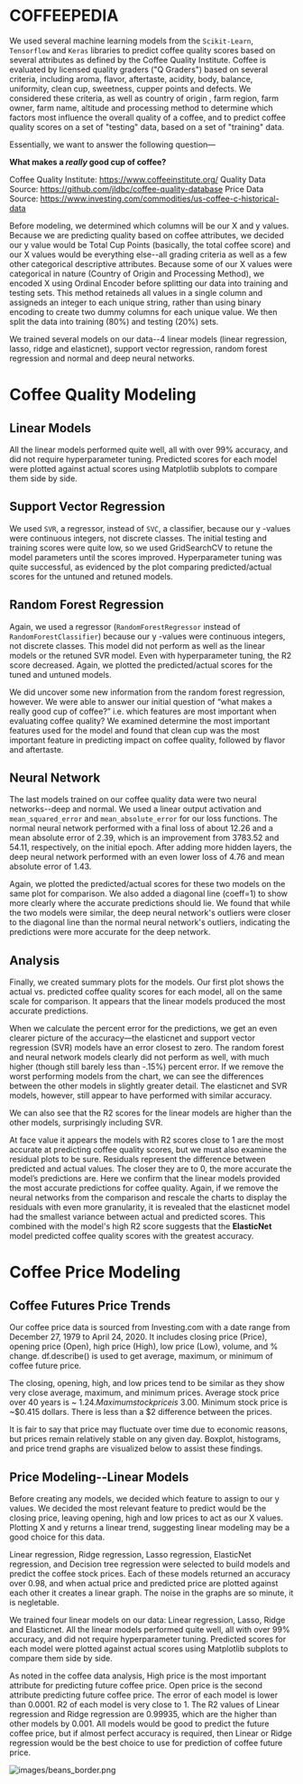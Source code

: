 # COFFEEPEDIA

We used several machine learning models from the `Scikit-Learn`, `Tensorflow` and `Keras` libraries to predict coffee quality scores based on several attributes as defined by the Coffee Quality Institute. Coffee is evaluated by licensed quality graders ("Q Graders") based on several criteria, including aroma, flavor, aftertaste, acidity, body, balance, uniformity, clean cup, sweetness, cupper points and defects. We considered these criteria, as well as country of origin , farm region, farm owner, farm name, altitude and processing method to determine which factors most influence the overall quality of a coffee, and to predict coffee quality scores on a set of "testing" data, based on a set of "training" data. 

Essentially, we want to answer the following question—

**What makes a *really* good cup of coffee?**

Coffee Quality Institute: https://www.coffeeinstitute.org/
Quality Data Source: https://github.com/jldbc/coffee-quality-database
Price Data Source: https://www.investing.com/commodities/us-coffee-c-historical-data

Before modeling, we determined which columns will be our X and y values. Because we are predicting quality based on coffee attributes, we decided our y value would be Total Cup Points (basically, the total coffee score) and our X values would be everything else--all grading criteria as well as a few other categorical descriptive attributes. Because some of our X values were categorical in nature (Country of Origin and Processing Method), we encoded X using Ordinal Encoder before splitting our data into training and testing sets. This method retaineds all values in a single column and assigneds an integer to each unique string, rather than using binary encoding to create two dummy columns for each unique value. We then split the data into training (80%) and testing (20%) sets.

We trained several models on our data--4 linear models (linear regression, lasso, ridge and elasticnet), support vector regression, random forest regression and normal and deep neural networks.

# Coffee Quality Modeling

## Linear Models

All the linear models performed quite well, all with over 99% accuracy, and did not require hyperparameter tuning. Predicted scores for each model were plotted against actual scores using Matplotlib subplots to compare them side by side.

## Support Vector Regression

We used `SVR`, a regressor, instead of `SVC`, a classifier, because our y -values were continuous integers, not discrete classes. The initial testing and training scores were quite low, so we used GridSearchCV to retune the model parameters until the scores improved. Hyperparameter tuning was quite successful, as evidenced by the plot comparing predicted/actual scores for the untuned and retuned models.

## Random Forest Regression

Again, we used a regressor (`RandomForestRegressor` instead of `RandomForestClassifier`) because our y -values were continuous integers, not discrete classes. This model did not perform as well as the linear models or the retuned SVR model. Even with hyperparameter tuning, the R2 score decreased. Again, we plotted the predicted/actual scores for the tuned and untuned models.

We did uncover some new information from the random forest regression, however. We were able to answer our initial question of “what makes a really good cup of coffee?” i.e. which features are most important when evaluating coffee quality? We examined determine the most important features used for the model and found that clean cup was the most important feature in predicting impact on coffee quality, followed by flavor and aftertaste.

## Neural Network

The last models trained on our coffee quality data were two neural networks--deep and normal. We used a linear output activation and `mean_squared_error` and `mean_absolute_error` for our loss functions. The normal neural network performed with a final loss of about 12.26 and a mean absolute error of 2.39, which is an improvement from 3783.52 and 54.11, respectively, on the initial epoch. After adding more hidden layers, the deep neural network performed with an even lower loss of 4.76 and mean absolute error of 1.43.

Again, we plotted the predicted/actual scores for these two models on the same plot for comparison. We also added a diagonal line (coeff=1) to show more clearly where the accurate predictions should lie. We found that while the two models were similar, the deep neural network's outliers were closer to the diagonal line than the normal neural network's outliers, indicating the predictions were more accurate for the deep network.

## Analysis

Finally, we created summary plots for the models. Our first plot shows the actual vs. predicted coffee quality scores for each model, all on the same scale for comparison. It appears that the linear models produced the most accurate predictions. 

When we calculate the percent error for the predictions, we get an even clearer picture of the accuracy—the elasticnet and support vector regression (SVR) models have an error closest to zero. The random forest and neural network models clearly did not perform as well, with much higher (though still barely less than -.15%) percent error. If we remove the worst performing models from the chart, we can see the differences between the other models in slightly greater detail. The elasticnet and SVR models, however, still appear to have performed with similar accuracy.

We can also see that the R2 scores for the linear models are higher than the other models, surprisingly including SVR. 

At face value it appears the models with R2 scores close to 1 are the most accurate at predicting coffee quality scores, but we must also examine the residual plots to be sure. Residuals represent the difference between predicted and actual values. The closer they are to 0, the more accurate the model’s predictions are. Here we confirm that the linear models provided the most accurate predictions for coffee quality. Again, if we remove the neural networks from the comparison and rescale the charts to display the residuals with even more granularity, it is revealed that the elasticnet model had the smallest variance between actual and predicted scores. This combined with the model's high R2 score suggests that the **ElasticNet** model predicted coffee quality scores with the greatest accuracy.

# Coffee Price Modeling

## Coffee Futures Price Trends

Our coffee price data is sourced from Investing.com with a date range from December 27, 1979 to April 24, 2020. It includes closing price (Price), opening price (Open), high price (High), low price (Low), volume, and % change. df.describe() is used to get average, maximum, or minimum of coffee future price. 

The closing, opening, high, and low prices tend to be similar as they show very close average, maximum, and minimum prices. Average stock price over 40 years is ~ $1.24. Maximum stock price is ~$3.00. Minimum stock price is ~$0.415 dollars. There is less than a $2 difference between the prices.

It is fair to say that price may fluctuate over time due to economic reasons, but prices remain relatively stable on any given day. Boxplot, histograms, and price trend graphs are visualized below to assist these findings.

## Price Modeling--Linear Models

Before creating any models, we decided which feature to assign to our y values. We decided the most relevant feature to predict would be the closing price, leaving opening, high and low prices to act as our X values. Plotting X and y returns a linear trend, suggesting linear modeling may be a good choice for this data.

Linear regression, Ridge regression, Lasso regression, ElasticNet regression, and Decision tree regression were selected to build models and predict the coffee stock prices. Each of these models returned an accuracy over 0.98, and when actual price and predicted price are plotted against each other it creates a linear graph. The noise in the graphs are so minute, it is negletable.

We trained four linear models on our data: Linear regression, Lasso, Ridge and Elasticnet. All the linear models performed quite well, all with over 99% accuracy, and did not require hyperparameter tuning. Predicted scores for each model were plotted against actual scores using Matplotlib subplots to compare them side by side.

As noted in the coffee data analysis, High price is the most important attribute for predicting future coffee price. Open price is the second attribute predicting future coffee price. The error of each model is lower than 0.0001. R2 of each model is very close to 1. The R2 values of Linear regression and Ridge regression are 0.99935, which are the higher than other models by 0.001. All models would be good to predict the future coffee price, but if almost perfect accuracy is required, then Linear or Ridge regression would be the best choice to use for prediction of coffee future price.

![images/beans_border.png](images/beans_border.png)